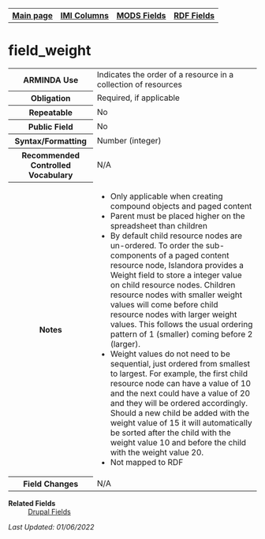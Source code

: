 <!DOCTYPE html>
<html>

<body>
<table style="width:100%">
  <tr>
    <th><a href="index.md">Main page</a></th>
	<th><a href="IMI.md">IMI Columns</a></th>
    <th><a href="MODS.md">MODS Fields</a></th>
    <th><a href="RDF.md">RDF Fields</a></th>
  </tr>
</table>

<h1>field_weight</h1>
<table>
<tr>
	<th>ARMINDA Use</th>
	<td>Indicates the order of a resource in a collection of resources</td>
</tr>
<tr>
	<th>Obligation</th>
	<td>Required, if applicable</td>
</tr>
<tr>
	<th>Repeatable</th>
	<td>No</td>
</tr>
<tr>
	<th>Public Field</th>
	<td>No</td>
</tr>
<tr>
	<th>Syntax/Formatting</th>
	<td>Number (integer)</td>
</tr>
<tr>
	<th>Recommended Controlled Vocabulary</th>
	<td>N/A</td>
</tr>
<tr>
	<th>Notes</th>
	<td>
		<ul>
			<li>Only applicable when creating compound objects and paged content</li>
			<li>Parent must be placed higher on the spreadsheet than children</li>
			<li>By default child resource nodes are un-ordered. To order the sub-components of a paged content resource node, Islandora provides a Weight field to store a integer value on child resource nodes. Children resource nodes with smaller weight values will come before child resource nodes with larger weight values. This follows the usual ordering pattern of 1 (smaller) coming before 2 (larger).</li>
			<li>Weight values do not need to be sequential, just ordered from smallest to largest. For example, the first child resource node can have a value of 10 and the next could have a value of 20 and they will be ordered accordingly. Should a new child be added with the weight value of 15 it will automatically be sorted after the child with the weight value 10 and before the child with the weight value 20.</li>
			<li>Not mapped to RDF </li>
		</ul>
	</td>
</tr>
<tr>
	<th>Field Changes</th>
	<td>N/A</td>
</tr>
</table>
 <dl>
	<dt><b>Related Fields</b></dt>
		 <dd> 
			<a href="DrupalFields.md#weight">Drupal Fields</a> 
		</dd>
</dl>
<p><i>Last Updated: 01/06/2022</i></p>
</body>
</html>